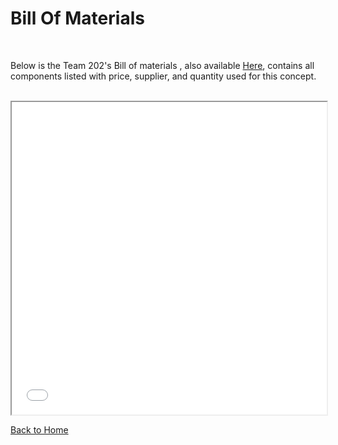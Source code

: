 
  <body>
    <h1>Bill Of Materials</h1>
  </body>
<br>

Below is the Team 202's Bill of materials , also available [Here](media/TeamBOM.pdf),  contains all components listed with price, supplier, and quantity used for this concept.

<br>

  <body>
    <iframe src="media/TeamBOM.pdf" width="100%" height="500px">
    </iframe>
  </body>


[Back to Home](index)